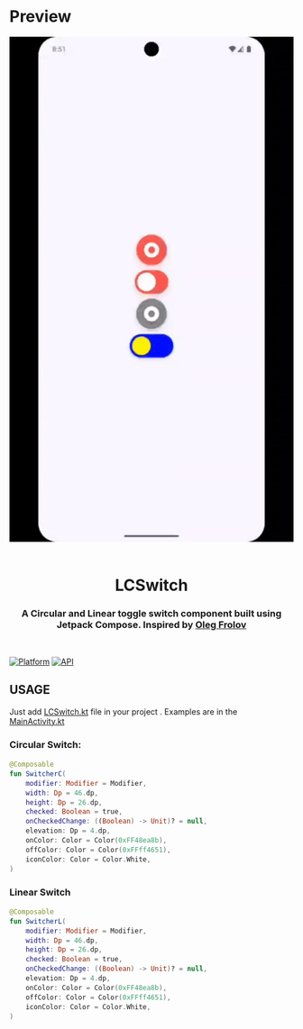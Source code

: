 # Preview

<div align="center">
  <img src="preview.gif" alt="heart-switch Demo">
</div>
<br>

<h1 align="center">LCSwitch</h1>
<h3 align="center">A Circular and Linear toggle switch component built using Jetpack Compose. Inspired by <a href="https://dribbble.com/shots/5429846-Switcher-XLIV">Oleg Frolov</a></h3>
<br>

[![Platform](https://img.shields.io/badge/platform-android-green.svg)](http://developer.android.com/index.html)
[![API](https://img.shields.io/badge/API-17%2B-brightgreen.svg?style=flat)](https://android-arsenal.com/api?level=21)

USAGE
-----
Just add [LCSwitch.kt](https://github.com/AmirSinaRZ/LCSwitch/blob/master/app/src/main/java/com/amirsinarz/lcswitch/LCSwitch.kt) file in your project .
Examples are in the [MainActivity.kt](https://github.com/AmirSinaRZ/LCSwitch/blob/master/app/src/main/java/com/amirsinarz/lcswitch/MainActivity.kt)

### Circular Switch:
```kotlin
@Composable
fun SwitcherC(
    modifier: Modifier = Modifier,
    width: Dp = 46.dp,
    height: Dp = 26.dp,
    checked: Boolean = true,
    onCheckedChange: ((Boolean) -> Unit)? = null,
    elevation: Dp = 4.dp,
    onColor: Color = Color(0xFF48ea8b),
    offColor: Color = Color(0xFFff4651),
    iconColor: Color = Color.White,
)
```
### Linear Switch
```kotlin
@Composable
fun SwitcherL(
    modifier: Modifier = Modifier,
    width: Dp = 46.dp,
    height: Dp = 26.dp,
    checked: Boolean = true,
    onCheckedChange: ((Boolean) -> Unit)? = null,
    elevation: Dp = 4.dp,
    onColor: Color = Color(0xFF48ea8b),
    offColor: Color = Color(0xFFff4651),
    iconColor: Color = Color.White,
) 
```
